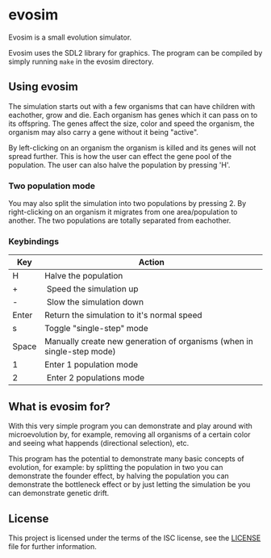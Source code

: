 # evosim

Evosim is a small evolution simulator.

Evosim uses the SDL2 library for graphics. The program can be compiled by simply running `make` in the evosim directory. 

## Using evosim

The simulation starts out with a few organisms that can have children with eachother, grow and die. Each organism has genes which it can pass on to its offspring. The genes affect the size, color and speed the organism, the organism may also carry a gene without it being "active".

By left-clicking on an organism the organism is killed and its genes will not spread further. This is how the user can effect the gene pool of the population. The user can also halve the population by pressing 'H'. 
 
### Two population mode

You may also split the simulation into two populations by pressing 2. By right-clicking on an organism it migrates from one area/population to another. The two populations are totally separated from eachother.


### Keybindings

| Key 	| Action |
|-------|-------------|
| H	| Halve the population							|
| +	| Speed the simulation up 						|
| -	| Slow the simulation down 						|
| Enter	| Return the simulation to it's normal speed				|
| s	| Toggle "single-step" mode						|
| Space | Manually create new generation of organisms (when in single-step mode)|
| 1	| Enter 1 population mode 						|
| 2	| Enter 2 populations mode						|


## What is evosim for?

With this very simple program you can demonstrate and play around with microevolution by, for example, removing all organisms of a certain color and seeing what happends (directional selection), etc.

This program has the potential to demonstrate many basic concepts of evolution, for example: by splitting the population in two you can demonstrate the founder effect, by halving the population you can demonstrate the bottleneck effect or by just letting the simulation be you can demonstrate genetic drift.

## License 

This project is licensed under the terms of the ISC license, see the [LICENSE](LICENSE) file for further information.

